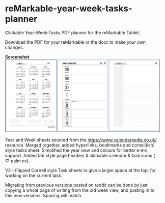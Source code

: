 # reMarkable-year-week-tasks-planner
Clickable Year-Week-Tasks PDF planner for the reMarkable Tablet. 

Download the PDF for your reMarkable or the docx to make your own changes.

**Screenshot**
![Screenshot.jpg](Screenshot.jpg)

Year and Week sheets sourced from the https://www.calendarpedia.co.uk/ resource.  Merged together, added hyperlinks, bookmarks and cornell(ish) style tasks sheet. Simplified the year view and colours for better e-ink support. Added tab style page headers & clickable calendar & task icons ( ♡ palm os).   

V2 - Flipped Cornell style Task sheets to give a larger space at the top, for working on the current task.

Migrating from previous versions posted on reddit can be done by just copying a whole page of writing from the old week view, and pasting in to this new versions. Spacing will match.
